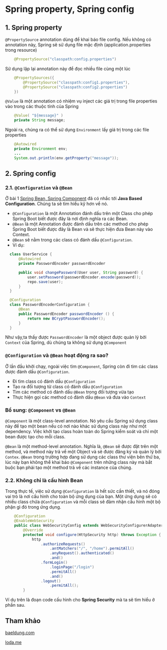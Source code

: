 # Spring property, Spring config
## 1. Spring property
`@PropertySource` annotation dùng để khai báo file config. Nếu không có annotation này, Spring sẽ sử dụng file mặc định (application.properties trong resource)
```java
    @PropertySource("classpath:config.properties")
```
Sử dụng lặp lại annotation này để đọc nhiều file cùng một lúc
```java
    @PropertySources({ 
        @PropertySource("classpath:config1.properties"), 
        @PropertySource("classpath:config2.properties")
    })
```
`@Value` là một annotation có nhiệm vụ inject các giá trị trong file properties vào trong các thuộc tính của Spring
```java
    @Value( "${message}" )
    private String message;
```
Ngoài ra, chúng ra có thể sử dụng `Environment` lấy giá trị trong các file properties
```java
    @Autowired
    private Environment env;
    ...
    System.out.println(env.getProperty("message"));
```

## 2. Spring config
### 2.1. `@Configuration` và `@Bean`
Ở bài 1 [Spring Bean, Spring Component](https://github.com/tienthanh0601/spring-boot/tree/master/spring-component-spring-bean) đã có nhắc tới **Java Based Configuration**. Chúng ta sẽ tìm hiểu kỹ hơn về nó.
- `@Configuration` là một Annotation đánh dấu trên một Class cho phép Spring Boot biết được đây là nơi định nghĩa ra các Bean.
- `@Bean` là một Annotation được đánh dấu trên các method cho phép Spring Boot biết được đây là Bean và sẽ thực hiện đưa Bean này vào Context.
- `@Bean` sẽ nằm trong các class có đánh dấu `@Configuration`.
- Ví dụ:

```java
  class UserService {
      @Autowired
      private PasswordEncoder passwordEncoder 

      public void changePassword(User user, String password) {
          user.setPassword(passwordEncoder.encode(password));
          repo.save(user);
      }
  } 

  @Configuration
  class PasswordEncoderConfiguration {
      @Bean
      public PasswordEncoder passwordEncoder () {
          return new BCryptPasswordEncoder();
      }
  }
```

Như vậy,ta thấy được `PasswordEncoder` là một object được quản lý bởi `Context` của Spring, dù chúng ta không sử dụng `@Component`
### `@Configuration` và `@Bean` hoạt động ra sao?
Ở lần đầu khởi chạy, ngoài việc tìm `@Component`, Spring còn đi tìm các class được đánh dấu `@Configuration`.
- Đi tìm class có đánh dấu `@Configuration`
- Tạo ra đối tượng từ class có đánh dấu `@Configuration`
- Tìm các method có đánh dấu `@Bean` trong đối tượng vừa tạo
- Thực hiện gọi các method có đánh dấu `@Bean` và đưa vào `Context`

### Bổ sung: `@Component` vs `@Bean`
`@Component` là một class-level annotation. Nó yêu cầu Spring sử dụng class này để tạo một bean nếu có nơi nào khác sử dụng class này như một dependency. Việc khởi tạo class hoàn toàn do Spring kiểm soát và chỉ một bean được tạo cho mỗi class.

`@Bean` là một method-level annotation. Nghĩa là, `@Bean` sẽ được đặt trên một method, và method này trả về một Object và sẽ được đăng ký và quản lý bởi `Contex`. `@Bean` trong trường hợp đang sử dụng các class thư viện bên thứ ba, lúc này bạn không thể khai báo `@Component` trên những class này mà bắt buộc bạn phải tạo một method trả về các instance của chúng. 
### 2.2. Không chỉ là cấu hình Bean
Trong thực tế, việc sử dụng `@Configuration` là hết sức cần thiết, và nó đóng vai trò là nơi cấu hình cho toàn bộ ứng dụng của bạn. Một ứng dụng sẽ có nhiều class chứa `@Configuration` và mỗi class sẽ đảm nhận cấu hình một bộ phận gì đó trong ứng dụng.
```java
    @Configuration
    @EnableWebSecurity
    public class WebSecurityConfig extends WebSecurityConfigurerAdapter {
        @Override
        protected void configure(HttpSecurity http) throws Exception {
            http
                .authorizeRequests()
                    .antMatchers("/", "/home").permitAll()
                    .anyRequest().authenticated()
                    .and()
                .formLogin()
                    .loginPage("/login")
                    .permitAll()
                    .and()
                .logout()
                    .permitAll();
        }
```
Ví dụ trên là đoạn code cấu hình cho **Spring Security** mà ta sẽ tìm hiểu ở phần sau.
## Tham khảo
[baeldung.com](https://www.baeldung.com)

[loda.me](https://loda.me/)